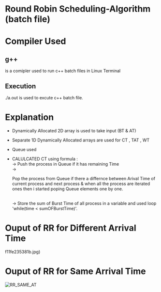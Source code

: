 
# Round Robin Scheduling-Algorithm (batch file)


 # Compiler Used
 <h2>g++</h2> is a comipler used to run c++ batch files in Linux Terminal 
 <h2> Execution</h2>
   ./a.out is used to excute c++ batch file.
 
 # Explanation
 - Dynamically Allocated 2D array is used to take input (BT & AT)
 - Separate 1D Dynamically Allocated  arrays are used for  CT , TAT , WT 
 - Queue used
 
 
 - CALULCATED CT using formula :
        <br>-> Push the process in Queue if it has remaining Time
        <br>-> <p>Pop the process from Queue if there a differnce between Arival Time of current process  and next process & when all the process are iterated ones then i started poping Queue elements one by one.</p>
        <br>-> Store the sum of Burst Time of all process in a variable and used loop 'while(time < sumOFBurstTime)'.

# Ouput of RR for Different Arrival Time
f11fe235381b.jpg)
# Ouput of RR for Same Arrival Time
![RR_SAME_AT](https://user-images.githubusercontent.com/91987110/209600828-07072bd2-7cb8-4dca-8b4d-11b6d4f3b914.jpg)
